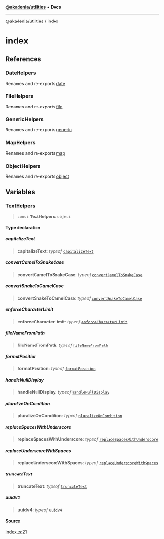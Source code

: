 [**@akadenia/utilities**](README.md) • **Docs**

***

[@akadenia/utilities](README.md) / index

# index

## References

### DateHelpers

Renames and re-exports [date](date.md)

### FileHelpers

Renames and re-exports [file](file.md)

### GenericHelpers

Renames and re-exports [generic](generic.md)

### MapHelpers

Renames and re-exports [map](map.md)

### ObjectHelpers

Renames and re-exports [object](object.md)

## Variables

### TextHelpers

> `const` **TextHelpers**: `object`

#### Type declaration

##### capitalizeText

> **capitalizeText**: *typeof* [`capitalizeText`](text.md#capitalizetext)

##### convertCamelToSnakeCase

> **convertCamelToSnakeCase**: *typeof* [`convertCamelToSnakeCase`](text.md#convertcameltosnakecase)

##### convertSnakeToCamelCase

> **convertSnakeToCamelCase**: *typeof* [`convertSnakeToCamelCase`](text.md#convertsnaketocamelcase)

##### enforceCharacterLimit

> **enforceCharacterLimit**: *typeof* [`enforceCharacterLimit`](text.md#enforcecharacterlimit)

##### fileNameFromPath

> **fileNameFromPath**: *typeof* [`fileNameFromPath`](text.md#filenamefrompath)

##### formatPosition

> **formatPosition**: *typeof* [`formatPosition`](text.md#formatposition)

##### handleNullDisplay

> **handleNullDisplay**: *typeof* [`handleNullDisplay`](text.md#handlenulldisplay)

##### pluralizeOnCondition

> **pluralizeOnCondition**: *typeof* [`pluralizeOnCondition`](text.md#pluralizeoncondition)

##### replaceSpacesWithUnderscore

> **replaceSpacesWithUnderscore**: *typeof* [`replaceSpacesWithUnderscore`](text.md#replacespaceswithunderscore)

##### replaceUnderscoreWithSpaces

> **replaceUnderscoreWithSpaces**: *typeof* [`replaceUnderscoreWithSpaces`](text.md#replaceunderscorewithspaces)

##### truncateText

> **truncateText**: *typeof* [`truncateText`](text.md#truncatetext)

##### uuidv4

> **uuidv4**: *typeof* [`uuidv4`](text.md#uuidv4)

#### Source

[index.ts:21](https://github.com/akadenia/AkadeniaUtilities/blob/8752f6ca9da937529f0c4b35a3f4cafa61a4f5c5/src/index.ts#L21)
